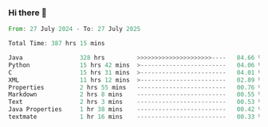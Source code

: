 ### Hi there 👋

<!--
**luoxuanzao/luoxuanzao** is a ✨ _special_ ✨ repository because its `README.md` (this file) appears on your GitHub profile.

Here are some ideas to get you started:

- 🔭 I’m currently working on ...
- 🌱 I’m currently learning ...
- 👯 I’m looking to collaborate on ...
- 🤔 I’m looking for help with ...
- 💬 Ask me about ...
- 📫 How to reach me: ...
- 😄 Pronouns: ...
- ⚡ Fun fact: ...
-->

<!--START_SECTION:waka-->

```rust
From: 27 July 2024 - To: 27 July 2025

Total Time: 387 hrs 15 mins

Java                328 hrs         >>>>>>>>>>>>>>>>>>>>>----   84.66 %
Python              15 hrs 42 mins  >------------------------   04.06 %
C                   15 hrs 31 mins  >------------------------   04.01 %
XML                 11 hrs 12 mins  >------------------------   02.89 %
Properties          2 hrs 55 mins   -------------------------   00.76 %
Markdown            2 hrs 8 mins    -------------------------   00.55 %
Text                2 hrs 3 mins    -------------------------   00.53 %
Java Properties     1 hr 38 mins    -------------------------   00.42 %
textmate            1 hr 16 mins    -------------------------   00.33 %
```

<!--END_SECTION:waka-->